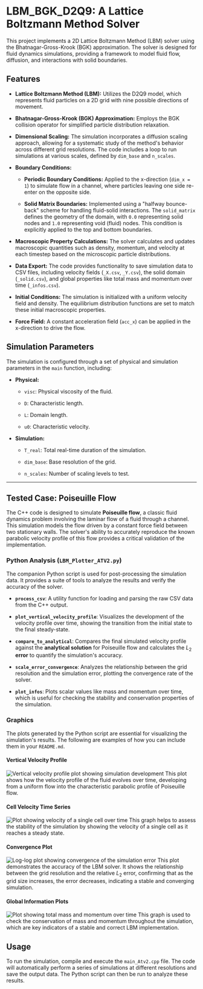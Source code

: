 # LBM_BGK_D2Q9: A Lattice Boltzmann Method Solver

This project implements a 2D Lattice Boltzmann Method (LBM) solver using the Bhatnagar-Gross-Krook (BGK) approximation. The solver is designed for fluid dynamics simulations, providing a framework to model fluid flow, diffusion, and interactions with solid boundaries.

## Features

* **Lattice Boltzmann Method (LBM):** Utilizes the D2Q9 model, which represents fluid particles on a 2D grid with nine possible directions of movement.

* **Bhatnagar-Gross-Krook (BGK) Approximation:** Employs the BGK collision operator for simplified particle distribution relaxation.

* **Dimensional Scaling:** The simulation incorporates a diffusion scaling approach, allowing for a systematic study of the method's behavior across different grid resolutions. The code includes a loop to run simulations at various scales, defined by `dim_base` and `n_scales`.

* **Boundary Conditions:**

    * **Periodic Boundary Conditions:** Applied to the x-direction (`dim_x = 1`) to simulate flow in a channel, where particles leaving one side re-enter on the opposite side.

    * **Solid Matrix Boundaries:** Implemented using a "halfway bounce-back" scheme for handling fluid-solid interactions. The `solid_matrix` defines the geometry of the domain, with `0.0` representing solid nodes and `1.0` representing void (fluid) nodes. This condition is explicitly applied to the top and bottom boundaries.

* **Macroscopic Property Calculations:** The solver calculates and updates macroscopic quantities such as density, momentum, and velocity at each timestep based on the microscopic particle distributions.

* **Data Export:** The code provides functionality to save simulation data to CSV files, including velocity fields (`_X.csv`, `_Y.csv`), the solid domain (`_solid.csv`), and global properties like total mass and momentum over time (`_infos.csv`).

* **Initial Conditions:** The simulation is initialized with a uniform velocity field and density. The equilibrium distribution functions are set to match these initial macroscopic properties.

* **Force Field:** A constant acceleration field (`acc_x`) can be applied in the x-direction to drive the flow.

## Simulation Parameters

The simulation is configured through a set of physical and simulation parameters in the `main` function, including:

* **Physical:**

    * `visc`: Physical viscosity of the fluid.

    * `D`: Characteristic length.

    * `L`: Domain length.

    * `u0`: Characteristic velocity.

* **Simulation:**

    * `T_real`: Total real-time duration of the simulation.

    * `dim_base`: Base resolution of the grid.

    * `n_scales`: Number of scaling levels to test.

---

## Tested Case: Poiseuille Flow

The C++ code is designed to simulate **Poiseuille flow**, a classic fluid dynamics problem involving the laminar flow of a fluid through a channel. This simulation models the flow driven by a constant force field between two stationary walls. The solver's ability to accurately reproduce the known parabolic velocity profile of this flow provides a critical validation of the implementation.

### Python Analysis (`LBM_Plotter_ATV2.py`)

The companion Python script is used for post-processing the simulation data. It provides a suite of tools to analyze the results and verify the accuracy of the solver.

* **`process_csv`**: A utility function for loading and parsing the raw CSV data from the C++ output.

* **`plot_vertical_velocity_profile`**: Visualizes the development of the velocity profile over time, showing the transition from the initial state to the final steady-state.

* **`compare_to_analytical`**: Compares the final simulated velocity profile against the **analytical solution** for Poiseuille flow and calculates the $L_2$ **error** to quantify the simulation's accuracy.

* **`scale_error_convergence`**: Analyzes the relationship between the grid resolution and the simulation error, plotting the convergence rate of the solver.

* **`plot_infos`**: Plots scalar values like mass and momentum over time, which is useful for checking the stability and conservation properties of the simulation.

### Graphics

The plots generated by the Python script are essential for visualizing the simulation's results. The following are examples of how you can include them in your `README.md`.

#### Vertical Velocity Profile
![Vertical velocity profile plot showing simulation development](docs/images/vertical_velocity_profile.png)
This plot shows how the velocity profile of the fluid evolves over time, developing from a uniform flow into the characteristic parabolic profile of Poiseuille flow.

#### Cell Velocity Time Series
![Plot showing velocity of a single cell over time](docs/images/cell_velocity_time_series.png)
This graph helps to assess the stability of the simulation by showing the velocity of a single cell as it reaches a steady state.

#### Convergence Plot
![Log-log plot showing convergence of the simulation error](docs/images/convergence_plot.png)
This plot demonstrates the accuracy of the LBM solver. It shows the relationship between the grid resolution and the relative $L_2$ error, confirming that as the grid size increases, the error decreases, indicating a stable and converging simulation.

#### Global Information Plots
![Plot showing total mass and momentum over time](docs/images/global_infos.png)
This graph is used to check the conservation of mass and momentum throughout the simulation, which are key indicators of a stable and correct LBM implementation.

## Usage

To run the simulation, compile and execute the `main_Atv2.cpp` file. The code will automatically perform a series of simulations at different resolutions and save the output data. The Python script can then be run to analyze these results.
